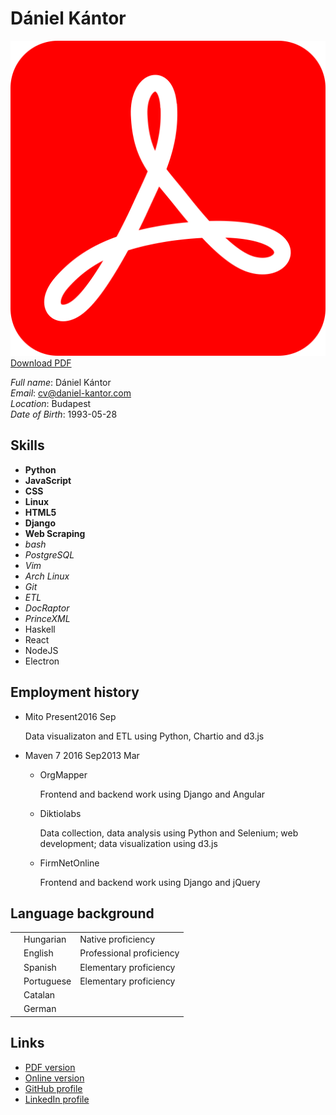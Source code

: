 # Dániel Kántor


<a class=top-button href="http://daniel-kantor.com/cv/cv_daniel_kantor_developer.pdf"><img src="pdf.svg"></img> Download PDF</a>

<div>

<div id="corner">


*Full name*: Dániel Kántor <br>
*Email*: cv@daniel-kantor.com <br>
*Location*: Budapest <br>
*Date of Birth*: 1993-05-28 <br>

</div>

<div>

## Skills

<div class="compact">

- **Python**
- **JavaScript**
- **CSS**
- **Linux**
- **HTML5**
- **Django**
- **Web Scraping**
- *bash*
- *PostgreSQL*
- *Vim*
- *Arch Linux*
- *Git*
- *ETL*
- *DocRaptor*
- *PrinceXML*
- <span>Haskell</span>
- <span>React</span>
- <span>NodeJS</span>
- <span>Electron</span>

</div>


</div>



## Employment history
<div class="timeline">

- Mito <span class=time><span>Present</span><span class=end>2016 Sep</span></span>

    Data visualizaton and ETL using Python, Chartio and d3.js

- Maven 7 <span class=time><span>2016 Sep</span><span class=end>2013 Mar</span></span>

    - OrgMapper

        Frontend and backend work using Django and Angular

    - Diktiolabs

        Data collection, data analysis using Python and Selenium; web development; data visualization using d3.js

    - FirmNetOnline
        
        Frontend and backend work using Django and jQuery

</div>

</div>

<div>

## Language background
<div>
    <table>
        <tr>
            <td><div class="progress"><div style="width:100%"></div></div></td>
            <td>Hungarian</td>
            <td>Native proficiency</td>
        </tr>
        <tr class="sep">
            <td><div class="progress"><div style="width:90%"></div></div></td>
            <td>English</td>
            <td>Professional proficiency</td>
        </tr>
        <tr>
            <td><div class="progress"><div style="width:50%"></div></div></td>
            <td>Spanish</td>
            <td>Elementary proficiency</td>
        </tr>
        <tr>
            <td><div class="progress"><div style="width:45%"></div></div></td>
            <td>Portuguese</td>
            <td>Elementary proficiency</td>
        </tr>
        <tr>
            <td><div class="progress"><div style="width:25%"></div></div></td>
            <td>Catalan</td>
            <td></td>
        </tr>
        <tr>
            <td><div class="progress"><div style="width:5%"></div></div></td>
            <td>German</td>
            <td></td>
        </tr>
    </table>
</div>

</div>

<div>

## Links

- <a href="http://daniel-kantor.com/cv/cv_daniel_kantor_developer.pdf">PDF version</a>
- <a href="http://daniel-kantor.com/cv/">Online version</a>
- <a href="https://github.com/kantord">GitHub profile</a>
- <a href="https://www.linkedin.com/in/d%C3%A1niel-k%C3%A1ntor-b8975a39/">LinkedIn profile</a>

</div>
